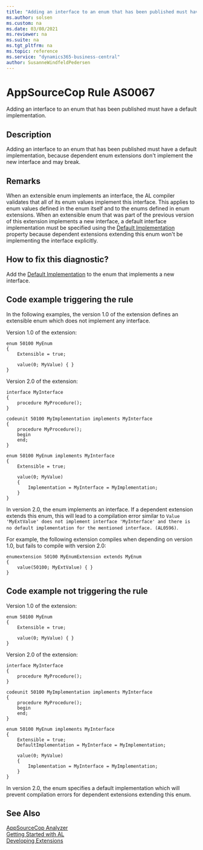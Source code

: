 ```yaml
---
title: "Adding an interface to an enum that has been published must have a default implementation."
ms.author: solsen
ms.custom: na
ms.date: 03/08/2021
ms.reviewer: na
ms.suite: na
ms.tgt_pltfrm: na
ms.topic: reference
ms.service: "dynamics365-business-central"
author: SusanneWindfeldPedersen
---
```

[//]: # (START>DO_NOT_EDIT)
[//]: # (IMPORTANT:Do not edit any of the content between here and the END>DO_NOT_EDIT.)
[//]: # (Any modifications should be made in the .xml files in the ModernDev repo.)
# AppSourceCop Rule AS0067
Adding an interface to an enum that has been published must have a default implementation.

## Description
Adding an interface to an enum that has been published must have a default implementation, because dependent enum extensions don't implement the new interface and may break.

[//]: # (IMPORTANT: END>DO_NOT_EDIT)

## Remarks

When an extensible enum implements an interface, the AL compiler validates that all of its enum values implement this interface. This applies to enum values defined in the enum itself and to the enums defined in enum extensions. When an extensible enum that was part of the previous version of this extension implements a new interface, a default interface implementation must be specified using the [Default Implementation](../properties/devenv-defaultimplementation-property.md) property because dependent extensions extending this enum won't be implementing the interface explicitly.

## How to fix this diagnostic?

Add the [Default Implementation](../properties/devenv-defaultimplementation-property.md) to the enum that implements a new interface.

## Code example triggering the rule

In the following examples, the version 1.0 of the extension defines an extensible enum which does not implement any interface.

Version 1.0 of the extension:

```AL
enum 50100 MyEnum
{
    Extensible = true;

    value(0; MyValue) { }
}
```

Version 2.0 of the extension:

```AL
interface MyInterface
{
    procedure MyProcedure();
}

codeunit 50100 MyImplementation implements MyInterface
{
    procedure MyProcedure();
    begin
    end;
}

enum 50100 MyEnum implements MyInterface
{
    Extensible = true;

    value(0; MyValue)
    {
        Implementation = MyInterface = MyImplementation;
    }
}
```

In version 2.0, the enum implements an interface. If a dependent extension extends this enum, this will lead to a compilation error similar to `Value 'MyExtValue' does not implement interface 'MyInterface' and there is no default implementation for the mentioned interface. (AL0596)`.

For example, the following extension compiles when depending on version 1.0, but fails to compile with version 2.0:

```AL
enumextension 50100 MyEnumExtension extends MyEnum
{
    value(50100; MyExtValue) { }
}
```

## Code example not triggering the rule

Version 1.0 of the extension:

```AL
enum 50100 MyEnum
{
    Extensible = true;

    value(0; MyValue) { }
}
```

Version 2.0 of the extension:

```AL
interface MyInterface
{
    procedure MyProcedure();
}

codeunit 50100 MyImplementation implements MyInterface
{
    procedure MyProcedure();
    begin
    end;
}

enum 50100 MyEnum implements MyInterface
{
    Extensible = true;
    DefaultImplementation = MyInterface = MyImplementation;

    value(0; MyValue)
    {
        Implementation = MyInterface = MyImplementation;
    }
}
```

In version 2.0, the enum specifies a default implementation which will prevent compilation errors for dependent extensions extending this enum.

## See Also  
[AppSourceCop Analyzer](appsourcecop.md)  
[Getting Started with AL](../devenv-get-started.md)  
[Developing Extensions](../devenv-dev-overview.md)  
